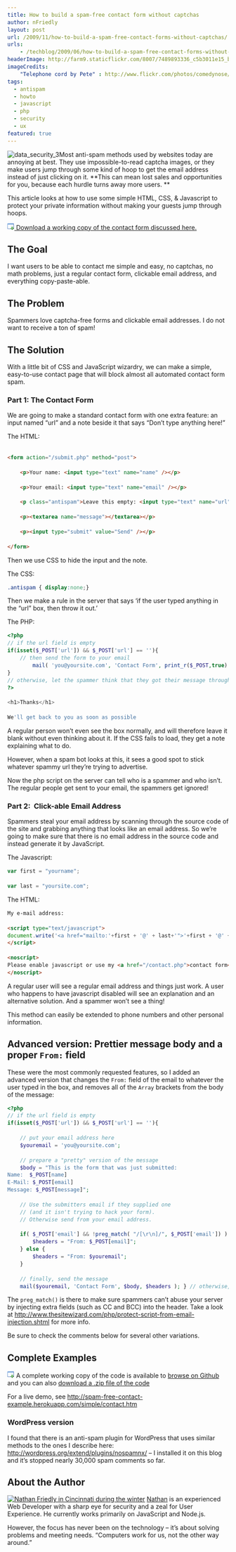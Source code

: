 ```yaml
---
title: How to build a spam-free contact form without captchas
author: nFriedly
layout: post
url: /2009/11/how-to-build-a-spam-free-contact-forms-without-captchas/
urls:
    - /techblog/2009/06/how-to-build-a-spam-free-contact-forms-without-captchas/
headerImage: http://farm9.staticflickr.com/8007/7489893336_c5b3011e15_b.jpg
imageCredits: 
	"Telephone cord by Pete" : http://www.flickr.com/photos/comedynose/7489893336/
tags:
  - antispam
  - howto
  - javascript
  - php
  - security
  - ux
featured: true
---
```

<img class="alignright size-thumbnail wp-image-39" title="data_security_3" alt="data_security_3" src="http://nfriedly.com/techblog/wp-content/uploads/2009/06/data_security_3-150x150.jpg" width="150" height="150" />Most anti-spam methods used by websites today are annoying at best. They use impossible-to-read captcha images, or they make users jump through some kind of hoop to get the email address instead of just clicking on it. **This can mean lost sales and opportunities for you, because each hurdle turns away more users. **

This article looks at how to use some simple HTML, CSS, & Javascript to protect your private information without making your guests jump through hoops.

<!--more-->

  
[<img class="alignleft" alt="" src="/img/application_put.png" /> Download a working copy of the contact form discussed here.][1]

## The Goal

I want users to be able to contact me simple and easy, no captchas, no math problems, just a regular contact form, clickable email address, and everything copy-paste-able.

## The Problem

Spammers love captcha-free forms and clickable email addresses. I do not want to receive a ton of spam!

## The Solution

With a little bit of CSS and JavaScript wizardry, we can make a simple, easy-to-use contact page that will block almost all automated contact form spam.

### Part 1: The Contact Form

We are going to make a standard contact form with one extra feature: an input named &#8220;url&#8221; and a note beside it that says &#8220;Don&#8217;t type anything here!&#8221;

The HTML:

``` html

<form action="/submit.php" method="post">

	<p>Your name: <input type="text" name="name" /></p>

	<p>Your email: <input type="text" name="email" /></p>

	<p class="antispam">Leave this empty: <input type="text" name="url" /></p>

	<p><textarea name="message"></textarea></p>

	<p><input type="submit" value="Send" /></p>

</form>
```

Then we use CSS to hide the input and the note.

The CSS:

``` css
.antispam { display:none;}
```

Then we make a rule in the server that says &#8216;if the user typed anything in the &#8220;url&#8221; box, then throw it out.&#8217;

The PHP:

``` php
<?php 
// if the url field is empty 
if(isset($_POST['url']) && $_POST['url'] == ''){
 	// then send the form to your email
 	 	mail( 'you@yoursite.com', 'Contact Form', print_r($_POST,true) ); 
} 
// otherwise, let the spammer think that they got their message through
?>

<h1>Thanks</h1>

We'll get back to you as soon as possible
```

A regular person won&#8217;t even see the box normally, and will therefore leave it blank without even thinking about it. If the CSS fails to load, they get a note explaining what to do.

However, when a spam bot looks at this, it sees a good spot to stick whatever spammy url they&#8217;re trying to advertise.

Now the php script on the server can tell who is a spammer and who isn&#8217;t. The regular people get sent to your email, the spammers get ignored!

### Part 2:  Click-able Email Address

Spammers steal your email address by scanning through the source code of the site and grabbing anything that looks like an email address. So we&#8217;re going to make sure that there is no email address in the source code and instead generate it by JavaScript.

The Javascript:

``` js
var first = "yourname";

var last = "yoursite.com";
```

The HTML:

``` html
My e-mail address:

<script type="text/javascript">
document.write('<a href="mailto:'+first + '@' + last+'">'+first + '@' + last+'<\/a>');
</script>

<noscript>
Please enable javascript or use my <a href="/contact.php">contact form</a>
</noscript>
```

A regular user will see a regular email address and things just work. A user who happens to have javascript disabled will see an explanation and an alternative solution. And a spammer won&#8217;t see a thing!

This method can easily be extended to phone numbers and other personal information.

## Advanced version: Prettier message body and a proper `From:` field

These were the most commonly requested features, so I added an advanced version that changes the `From:` field of the email to whatever the user typed in the box, and removes all of the `Array` brackets from the body of the message:

``` php
<?php 
// if the url field is empty 
if(isset($_POST['url']) && $_POST['url'] == ''){

 	// put your email address here 	
 	$youremail = 'you@yoursite.com';
 	
 	// prepare a "pretty" version of the message
 	$body = "This is the form that was just submitted: 	
Name:  $_POST[name]
E-Mail: $_POST[email]
Message: $_POST[message]"; 
 		
 	// Use the submitters email if they supplied one 	
 	// (and it isn't trying to hack your form). 	
 	// Otherwise send from your email address. 	
 	
 	if( $_POST['email'] && !preg_match( "/[\r\n]/", $_POST['email']) ) {
 		$headers = "From: $_POST[email]"; 	
 	} else {
 		$headers = "From: $youremail"; 
 	}
 	
 	// finally, send the message 	
 	mail($youremail, 'Contact Form', $body, $headers ); } // otherwise, let the spammer think that they got their message through ?>
```

The `preg_match()` is there to make sure spammers can&#8217;t abuse your server by injecting extra fields (such as CC and BCC) into the header. Take a look at <http://www.thesitewizard.com/php/protect-script-from-email-injection.shtml> for more info.

Be sure to check the comments below for several other variations.

## Complete Examples

<img class="alignleft" alt="" src="/img/application_put.png" /> A complete working copy of the code is available to [browse on Github][2]  and you can also [download a .zip file of the code][1]

For a live demo, see <http://spam-free-contact-example.herokuapp.com/simple/contact.htm>

### WordPress version

I found that there is an anti-spam plugin for WordPress that uses similar methods to the ones I describe here: <http://wordpress.org/extend/plugins/nospamnx/> &#8211; I installed it on this blog and it&#8217;s stopped nearly 30,000 spam comments so far.

## About the Author

[<img class=" wp-image-549 alignleft" alt="Nathan Friedly in Cincinnati during the winter" src="http://nfriedly.com/techblog/wp-content/uploads/2009/11/Nathan-Cincinnati-winter.jpg" width="131" height="175" />][3] [Nathan][3] is an experienced Web Developer with a sharp eye for security and a zeal for User Experience. He currently works primarily on JavaScript and Node.js.

However, the focus has never been on the technology &#8211; it&#8217;s about solving problems and meeting needs. &#8220;Computers work for us, not the other way around.&#8221;

 [1]: https://github.com/nfriedly/spam-free-php-contact-form/archive/master.zip
 [2]: https://github.com/nfriedly/spam-free-php-contact-form
 [3]: http://nfriedly.com/
